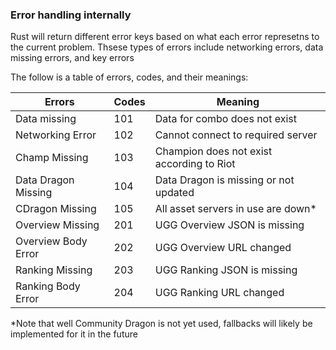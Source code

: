 ### Error handling internally

Rust will return different error keys based on what each error represetns to the current problem. Thsese types of errors include networking errors, data missing errors, and key errors

The follow is a table of errors, codes, and their meanings:

| Errors | Codes | Meaning |
|------------|-----------|-------------|
| Data missing | 101 | Data for combo does not exist |
| Networking Error | 102 | Cannot connect to required server |
| Champ Missing | 103 | Champion does not exist according to Riot |
| Data Dragon Missing | 104 | Data Dragon is missing or not updated |
| CDragon Missing | 105 | All asset servers in use are down* | 
| Overview Missing | 201 | UGG Overview JSON is missing |
| Overview Body Error | 202 | UGG Overview URL changed | 
| Ranking Missing | 203 | UGG Ranking JSON is missing | 
| Ranking Body Error | 204 | UGG Ranking URL changed | 
*Note that well Community Dragon is not yet used, fallbacks will likely be implemented for it in the future


